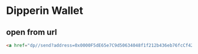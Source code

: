 # Dipperin Wallet

## open from url

```html
<a href="dp//send?address=0x0000F5dE65e7C9d50634048f1f212b436eb76fcCf420&amount=100">
```
